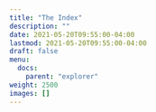 ```yaml
---
title: "The Index"
description: ""
date: 2021-05-20T09:55:00-04:00
lastmod: 2021-05-20T09:55:00-04:00
draft: false
menu: 
  docs:
    parent: "explorer"
weight: 2500
images: []
---
```


